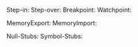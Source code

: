 



Step-in:
Step-over:
Breakpoint: 
Watchpoint:


MemoryExport:
MemoryImport:

Null-Stubs: 
Symbol-Stubs:

